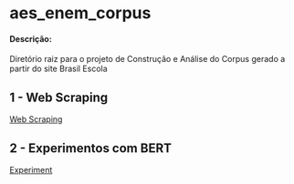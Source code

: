 # aes_enem_corpus

#### Descrição:

Diretório raiz para o projeto de Construção e Análise do Corpus gerado a partir do site Brasil Escola


## 1 - Web Scraping

[Web Scraping](web_corpus_builder/README.md)


## 2 - Experimentos com BERT

[Experiment](web_corpus_builder/README.md)